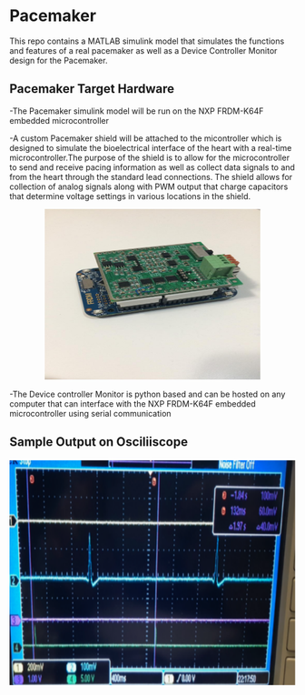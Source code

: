 # Pacemaker
This repo contains a MATLAB simulink model that simulates the functions and features of a real pacemaker as well as a Device Controller Monitor design for the Pacemaker.

## Pacemaker Target Hardware
-The Pacemaker simulink model will be run on the NXP FRDM-K64F embedded microcontroller 

-A custom Pacemaker shield will be attached to the micontroller which is designed to simulate the bioelectrical interface of the heart with a real-time microcontroller.The purpose of the shield is to allow for the microcontroller to send and receive pacing information as well as collect data signals to and from the heart through the standard lead connections. The shield allows for collection of analog signals along with PWM output that charge capacitors that determine voltage settings in various locations in the shield.

<p align="center">
  <img src="images\Pacemaker_Hardware.jpg" alt="alt text" width="380" height="300">
</p>


-The Device controller Monitor is python based and can be hosted on any computer that can interface with the NXP FRDM-K64F embedded microcontroller using serial communication

## Sample Output on Osciliiscope 
<p align="center">
  <img src="images\Sample_Hardware_Output.PNG" alt="alt text" width="700" height="400">
</p>
